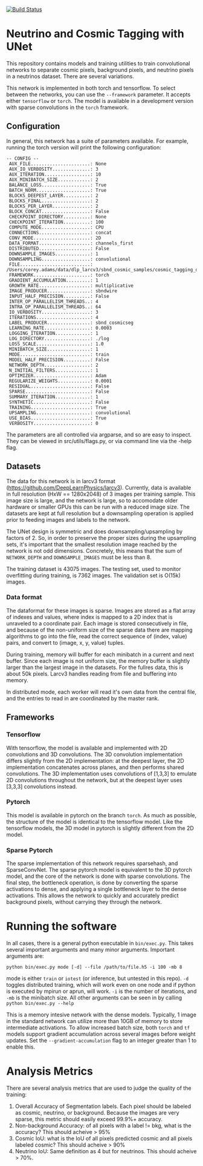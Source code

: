 [![Build Status](https://travis-ci.com/coreyjadams/CosmicTagger.svg?branch=master)](https://travis-ci.com/coreyjadams/CosmicTagger)



# Neutrino and Cosmic Tagging with UNet

This repository contains models and training utilities to train convolutional networks to separate cosmic pixels, background pixels, and neutrino pixels in a neutrinos dataset.  There are several variations.

This network is implemented in both torch and tensorflow.  To select between the networks, you can use the `--framework` parameter.  It accepts either `tensorflow` or `torch`.  The model is available in a development version with sparse convolutions in the `torch` framework.

## Configuration

In general, this network has a suite of parameters available.  For example, running the torch version will print the following configuration:

```
-- CONFIG --
 AUX_FILE......................: None
 AUX_IO_VERBOSITY..............: 3
 AUX_ITERATION.................: 10
 AUX_MINIBATCH_SIZE............: 2
 BALANCE_LOSS..................: True
 BATCH_NORM....................: True
 BLOCKS_DEEPEST_LAYER..........: 2
 BLOCKS_FINAL..................: 2
 BLOCKS_PER_LAYER..............: 2
 BLOCK_CONCAT..................: False
 CHECKPOINT_DIRECTORY..........: None
 CHECKPOINT_ITERATION..........: 100
 COMPUTE_MODE..................: CPU
 CONNECTIONS...................: concat
 CONV_MODE.....................: 2D
 DATA_FORMAT...................: channels_first
 DISTRIBUTED...................: False
 DOWNSAMPLE_IMAGES.............: 1
 DOWNSAMPLING..................: convolutional
 FILE..........................: /Users/corey.adams/data/dlp_larcv3/sbnd_cosmic_samples/cosmic_tagging_downsample_train_sparse.h5
 FRAMEWORK.....................: torch
 GRADIENT_ACCUMULATION.........: 1
 GROWTH_RATE...................: multiplicative
 IMAGE_PRODUCER................: sbndwire
 INPUT_HALF_PRECISION..........: False
 INTER_OP_PARALLELISM_THREADS..: 4
 INTRA_OP_PARALLELISM_THREADS..: 64
 IO_VERBOSITY..................: 3
 ITERATIONS....................: 4
 LABEL_PRODUCER................: sbnd_cosmicseg
 LEARNING_RATE.................: 0.0003
 LOGGING_ITERATION.............: 1
 LOG_DIRECTORY.................: ./log
 LOSS_SCALE....................: 1.0
 MINIBATCH_SIZE................: 1
 MODE..........................: train
 MODEL_HALF_PRECISION..........: False
 NETWORK_DEPTH.................: 2
 N_INITIAL_FILTERS.............: 1
 OPTIMIZER.....................: Adam
 REGULARIZE_WEIGHTS............: 0.0001
 RESIDUAL......................: False
 SPARSE........................: False
 SUMMARY_ITERATION.............: 1
 SYNTHETIC.....................: False
 TRAINING......................: True
 UPSAMPLING....................: convolutional
 USE_BIAS......................: True
 VERBOSITY.....................: 0

```

The parameters are all controlled via argparse, and so are easy to inspect.  They can be viewed in src/utils/flags.py, or via command line via the -help flag.

## Datasets

The data for this network is in larcv3 format (https://github.com/DeepLearnPhysics/larcv3).  Currently, data is available in full resolution (HxW == 1280x2048) of 3 images per training sample.  This image size is large, and the network is large, so to accomodate older hardware or smaller GPUs this can be run with a reduced image size.  The datasets are kept at full resolution but a downsampling operation is applied prior to feeding images and labels to the network.

The UNet design is symmetric and does downsampling/upsampling by factors of 2.  So, in order to preserve the proper sizes during the upsampling sets, it's important that the smallest resolution image reached by the network is not odd dimensions.  Concretely, this means that the sum of `NETWORK_DEPTH` and `DOWNSAMPLE_IMAGES` must be less than 8.

The training dataset is 43075 images.  The testing set, used to monitor overfitting during training, is 7362 images.  The validation set is O(15k) images.

### Data format

The dataformat for these images is sparse.  Images are stored as a flat array of indexes and values, where index is mapped to a 2D index that is unraveled to a coordinate pair.  Each image is stored consecutively in file, and because of the non-uniform size of the sparse data there are mapping algorithms to go into the file, read the correct sequence of (index, value) pairs, and convert to (image, x, y, value) tuples.

During training, memory will buffer for each minibatch in a current and next buffer.  Since each image is not uniform size, the memory buffer is slightly larger than the largest image in the datasets.  For the fullres data, this is about 50k pixels.  Larcv3 handles reading from file and buffering into memory.

In distributed mode, each worker will read it's own data from the central file, and the entries to read in are coordinated by the master rank.

## Frameworks

### Tensorflow

With tensorflow, the model is available and implemented with 2D convolutions and 3D convolutions.  The 3D convolution implementation differs slightly from the 2D implementation: at the deepest layer, the 2D implementation concatenates across planes, and then performs shared convolutions.  The 3D implementation uses convolutions of [1,3,3] to emulate 2D convolutions throughout the network, but at the deepest layer uses [3,3,3] convolutions instead.

### Pytorch

This model is available in pytorch on the branch `torch`.  As much as possible, the structure of the model is identical to the tensorflow model.  Like the tensorflow models, the 3D model in pytorch is slightly different from the 2D model.

### Sparse Pytorch

The sparse implementation of this network requires sparsehash, and SparseConvNet.  The sparse pytorch model is equivalent to the 3D pytorch model, and the core of the network is done with sparse convolutions.  The final step, the bottleneck operation, is done by converting the sparse activations to dense, and applying a single bottleneck layer to the dense activations.  This allows the network to quickly and accurately predict background pixels, without carrying they through the network.

# Running the software

In all cases, there is a general python executable in `bin/exec.py`.  This takes several important arguments and many minor arguments.  Important arguments are:

`python bin/exec.py mode [-d] --file /path/to/file.h5 -i 100 -mb 8 `

mode is either `train` or `iotest` (or inference, but untested in this repo).  `-d` toggles distributed training, which will work even on one node and if python is executed by mpirun or aprun, will work.  `-i` is the number of iterations, and `-mb` is the minibatch size.  All other arguments can be seen in by calling `python bin/exec.py --help`

This is a memory intesive network with the dense models.  Typically, 1 image in the standard network can utilize more than 10GB of memory to store intermediate activations.  To allow increased batch size, both `torch` and `tf` models support gradient accumulation across several images before weight updates.  Set the `--gradient-accumulation` flag to an integer greater than 1 to enable this.

# Analysis Metrics

There are several analysis metrics that are used to judge the quality of the training:
 1) Overall Accuracy of Segmentation labels. Each pixel should be labeled as cosmic, neutrino, or background.  Because the images are very sparse, this metric should easily exceed 99.9%+ accuracy.
 2) Non-background Accuracy: of all pixels with a label != bkg, what is the accuracy? This should acheive > 95%
 3) Cosmic IoU: what is the IoU of all pixels predicted cosmic and all pixels labeled cosmic?  This should acheive > 90%
 4) Neutrino IoU: Same definition as 4 but for neutrinos.  This should acheive > 70%.
